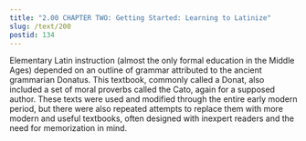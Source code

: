 ```yaml
---
title: "2.00 CHAPTER TWO: Getting Started: Learning to Latinize"
slug: /text/200
postid: 134
---
```

Elementary Latin instruction (almost the only formal education in the Middle Ages) depended on an outline of grammar attributed to the ancient grammarian Donatus. This textbook, commonly called a Donat, also included a set of moral proverbs called the Cato, again for a supposed author. These texts were used and modified through the entire early modern period, but there were also repeated attempts to replace them with more modern and useful textbooks, often designed with inexpert readers and the need for memorization in mind.

